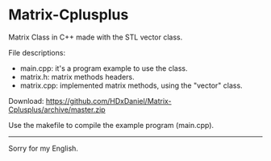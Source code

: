 # Matrix-Cplusplus
Matrix Class in C++ made with the STL vector class.

File descriptions:
- main.cpp: it's a program example to use the class.
- matrix.h: matrix methods headers.
- matrix.cpp: implemented matrix methods, using the "vector" class.

Download: https://github.com/HDxDaniel/Matrix-Cplusplus/archive/master.zip

Use the makefile to compile the example program (main.cpp).

----
Sorry for my English.
